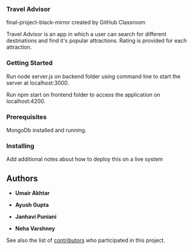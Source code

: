 ### Travel Advisor
final-project-black-mirror created by GitHub Classroom

Travel Advisor is an app in which a user can search for different destinations and find it's popular attractions.
Rating is provided for each attraction.

### Getting Started

Run node server.js on backend folder using command line to start the server at localhost:3000.

Run npm start on frontend folder to access the application on localhost:4200.

### Prerequisites

MongoDb installed and running.

### Installing

Add additional notes about how to deploy this on a live system

## Authors

* **Umair Akhtar** 

* **Ayush Gupta** 

* **Janhavi Puniani** 

* **Neha Varshney** 

See also the list of [contributors](https://github.com/final-project-black-mirror/contributors) who participated in this project.
